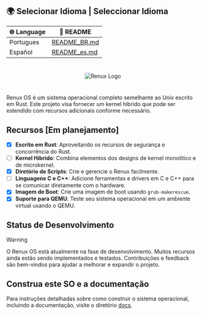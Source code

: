 ## 🌍 Selecionar Idioma | Seleccionar Idioma

| 🌐 Language | 📄 README |
|------------|----------|
| Portugues | [README_BR.md](./docs/readme_in_other_languages/README_BR.md) |
| Español | [README_es.md](./docs/readme_in_other_languages/README_ES.md) |
#
<p align="center">
  <img src="https://github.com/user-attachments/assets/99a8117c-bd7e-4633-b6bb-3f6ce2c29bcb" alt="Renux Logo">
</p>

#

Renux OS é um sistema operacional completo semelhante ao Unix escrito em Rust. Este projeto visa fornecer um kernel híbrido que pode ser estendido com recursos adicionais conforme necessário.

## Recursos [Em planejamento]

- [X] **Escrito em Rust**: Aproveitando os recursos de segurança e concorrência do Rust.
- [ ] **Kernel Híbrido**: Combina elementos dos designs de kernel monolítico e de microkernel.
- [X] **Diretório de Scripts**: Crie e gerencie o Renux facilmente.
- [ ] **Linguagens C e C++**: Adicione ferramentas e drivers em C e C++ para se comunicar diretamente com o hardware.
- [X] **Imagem de Boot**: Crie uma imagem de boot usando `grub-makerescue`.
- [X] **Suporte para QEMU**: Teste seu sistema operacional em um ambiente virtual usando o QEMU.

## Status de Desenvolvimento
> [!WARNING]
> O Renux OS está atualmente na fase de desenvolvimento. Muitos recursos ainda estão sendo implementados e testados. Contribuições e feedback são bem-vindos para ajudar a melhorar e expandir o projeto.

## Construa este SO e a documentação
Para instruções detalhadas sobre como construir o sistema operacional, incluindo a documentação, visite o diretório [docs](./docs/docs.md).
